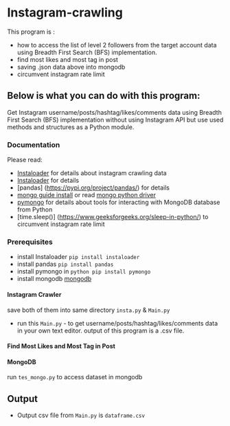 # Instagram-crawling
This program is :
* how to access the list of level 2 followers from the target account data using Breadth First Search (BFS) implementation.
* find most likes and most tag in post
* saving .json data above into mongodb 
* circumvent instagram rate limit


## Below is what you can do with this program:
Get Instagram username/posts/hashtag/likes/comments data using Breadth First Search (BFS) implementation without using Instagram API but use used methods and structures as a Python module. 

### Documentation
Please read: 
* [Instaloader](https://instaloader.github.io/as-module.html) for details about instagram crawling data
* [Instaloader](https://pypi.org/project/instaloader/) for details
* [pandas] (https://pypi.org/project/pandas/) for details
* [mongo guide install](https://www.geeksforgeeks.org/guide-install-mongodb-python-windows/) or read [mongo python driver](https://www.w3resource.com/mongodb/mongodb-python-driver.php)
* [pymongo](https://pypi.org/project/pymongo/) for details about tools for interacting with MongoDB database from Python 
* [time.sleep()] (https://www.geeksforgeeks.org/sleep-in-python/) to circumvent instagram rate limit

### Prerequisites
* install Instaloader ```pip install instaloader``` 
* install pandas ```pip install pandas```
* install pymongo in ```python pip install pymongo```
* install mongodb [mongodb](https://www.mongodb.com/dr/fastdl.mongodb.org/win32/mongodb-win32-x86_64-2008plus-ssl-3.4.10-signed.msi/download)

#### Instagram Crawler
save both of them into same directory ```insta.py``` & ```Main.py```
* run this  ```Main.py``` - to get username/posts/hashtag/likes/comments data in your own text editor. output of this program is a .csv file.

#### Find Most Likes and Most Tag in Post


#### MongoDB
run ```tes_mongo.py``` to access dataset in mongodb


## Output
* Output csv file from ```Main.py``` is ```dataframe.csv``` 
